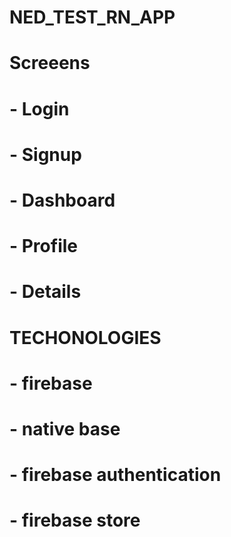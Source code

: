 # NED_TEST_RN_APP
# Screeens
# - Login
# - Signup
# - Dashboard
# - Profile
# - Details
# TECHONOLOGIES
# - firebase
# - native base
# - firebase authentication
# - firebase store